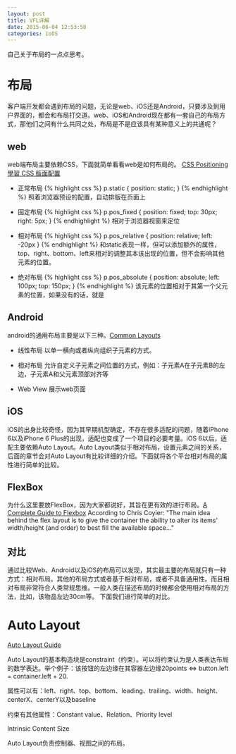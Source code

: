 ```yaml
---
layout: post
title: VFL详解
date: 2015-06-04 12:53:58
categories: ioOS
---
```


自己关于布局的一点点思考。

# 布局

客户端开发都会遇到布局的问题，无论是web、iOS还是Android，只要涉及到用户界面的，都会和布局打交道。web、iOS和Android现在都有一套自己的布局方式，那他们之间有什么共同之处，布局是不是应该具有某种意义上的共通呢？

## web

web端布局主要依赖CSS，下面就简单看看web是如何布局的。
[CSS Positioning](http://www.w3schools.com/css/css_positioning.asp)
[學習 CSS 版面配置](http://zh-tw.learnlayout.com/)

+ 正常布局
{% highlight css %}
p.static {
	position: static;
}
{% endhighlight %}
照着浏览器预设的配置，自动排版在页面上

+ 固定布局
{% highlight css %}
p.pos_fixed {
	position: fixed;
	top: 30px;
	right: 5px;
}
{% endhighlight %}
相对于浏览器视窗来定位

+ 相对布局
{% highlight css %}
p.pos_relative {
	position: relative;
	left: -20px
}
{% endhighlight %}
和static表现一样，但可以添加额外的属性，top、right、bottom、left来相对的调整其本该出现的位置，但不会影响其他元素的位置。

+ 绝对布局
{% highlight css %}
p.pos_absolute {
	position: absolute;
	left: 100px;
	top: 150px;
}
{% endhighlight %}
该元素的位置相对于其第一个父元素的位置，如果没有的话，就是<html>


## Android
android的通用布局主要是以下三种。[Common Layouts](http://developer.android.com/guide/topics/ui/declaring-layout.html#CommonLayouts)

+ 线性布局
以单一横向或者纵向组织子元素的方式。

+ 相对布局
允许自定义子元素之间位置的方式，例如：子元素A在子元素B的左边，子元素A和父元素顶部对齐等

+ Web View
展示web页面


## iOS
iOS的出身比较奇怪，因为其早期机型确定，不存在很多适配的问题，随着iPhone 6以及iPhone 6 Plus的出现，适配也变成了一个项目的必要考量。iOS 6以后，适配主要依赖Auto Layout。Auto Layout类似于相对布局，设置元素之间的关系，后面的章节会对Auto Layout有比较详细的介绍。下面就将各个平台相对布局的属性进行简单的比较。


## FlexBox
为什么这里要放FlexBox，因为大家都说好，其旨在更有效的进行布局。[A Complete Guide to Flexbox](https://css-tricks.com/snippets/css/a-guide-to-flexbox/)
According to Chris Coyier:
"The main idea behind the flex layout is to give the container the ability to alter its items' width/height (and order) to best fill the available space..."


## 对比
通过比较Web、Android以及iOS的布局可以发现，其实最主要的布局就只有一种方式：相对布局。其他的布局方式或者基于相对布局，或者不具备通用性。而且相对布局非常符合人类常规思维。一般人类在描述布局的时候都会使用相对布局的方法，比如，该物品左边30cm等。
下面我们进行简单的对比。

# Auto Layout
[Auto Layout Guide](https://developer.apple.com/library/ios/documentation/UserExperience/Conceptual/AutolayoutPG/AutoLayoutConcepts/AutoLayoutConcepts.html#//apple_ref/doc/uid/TP40010853-CH14-SW1)

Auto Layout的基本构造块是constraint（约束）。可以将约束认为是人类表达布局的数学表达。举个例子：该按钮的左边缘在其容器左边缘20points <=> button.left = container.left + 20.

属性可以有：left、right、top、bottom、leading、trailing、width、height、centerX、centerY以及baseline

约束有其他属性：Constant value、Relation、Priority level

Intrinsic Content Size

Auto Layout负责控制器、视图之间的布局。

